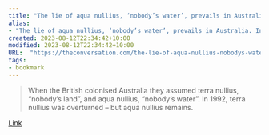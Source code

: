 ```yaml
---
title: "The lie of aqua nullius, ‘nobody’s water’, prevails in Australia. Indigenous water reserves are not enough to deliver justice"
alias:
- "The lie of aqua nullius, ‘nobody’s water’, prevails in Australia. Indigenous water reserves are not enough to deliver justice"
created: 2023-08-12T22:34:42+10:00
modified: 2023-08-12T22:34:42+10:00
URL:  "https://theconversation.com/the-lie-of-aqua-nullius-nobodys-water-prevails-in-australia-indigenous-water-reserves-are-not-enough-to-deliver-justice-195557"
tags:
- bookmark
---
```


> When the British colonised Australia they assumed terra nullius, “nobody’s land”, and aqua nullius, “nobody’s water”. In 1992, terra nullius was overturned – but aqua nullius remains.

[Link](https://theconversation.com/the-lie-of-aqua-nullius-nobodys-water-prevails-in-australia-indigenous-water-reserves-are-not-enough-to-deliver-justice-195557)

